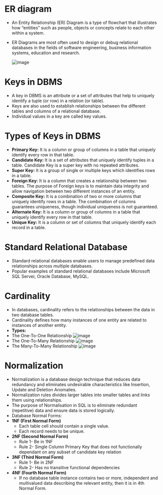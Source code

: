 # ER diagram
* An Entity Relationship (ER) Diagram is a type of flowchart that illustrates how “entities” such as people, objects or concepts relate to each other within a system.
* ER Diagrams are most often used to design or debug relational databases in the fields of software engineering, business information systems, education and research.

    ![image](https://user-images.githubusercontent.com/111038642/203326841-53f2609b-498e-409b-92ea-a4e419160251.png)

# Keys in DBMS
* A key in DBMS is an attribute or a set of attributes that help to uniquely identify a tuple (or row) in a relation (or table).
* Keys are also used to establish relationships between the different tables and columns of a relational database.
* Individual values in a key are called key values. 

# Types of Keys in DBMS
* **Primary Key:** It is a column or group of columns in a table that uniquely identify every row in that table.
* **Candidate Key:** It is a set of attributes that uniquely identify tuples in a table. Candidate Key is a super key with no repeated attributes.
* **Super Key:** It is a group of single or multiple keys which identifies rows in a table.
* **Foreign Key:** It is a column that creates a relationship between two tables. The purpose of Foreign keys is to maintain data integrity and allow navigation between two different instances of an entity.
* **Composite Key:** It is a combination of two or more columns that uniquely identify rows in a table. The combination of columns guarantees uniqueness, though individual uniqueness is not guaranteed.
* **Alternate Key:** It is a column or group of columns in a table that uniquely identify every row in that table.
* **Unique Key:** It is a column or set of columns that uniquely identify each record in a table.


# Standard Relational Database
* Standard relational databases enable users to manage predefined data relationships across multiple databases.
* Popular examples of standard relational databases include Microsoft SQL Server, Oracle Database, MySQL.

# Cardinality
* In databases, cardinality refers to the relationships between the data in two database tables. 
* Cardinality defines how many instances of one entity are related to instances of another entity.
* **Types:**
* The One-To-One Relationship
![image](https://user-images.githubusercontent.com/111038642/203328961-3a786dee-080f-4f08-aee8-654e28cd0479.png)
* The One-To-Many Relationship
![image](https://user-images.githubusercontent.com/111038642/203329032-cea4b0b1-d087-4b96-9c22-640cf2f75248.png)
* The Many-To-Many Relationship
 ![image](https://user-images.githubusercontent.com/111038642/203329099-a48b355d-bf2c-4ca2-aa7d-44bce1d715ac.png)
 
 # Normalization
 * Normalization is a database design technique that reduces data redundancy and eliminates undesirable characteristics like Insertion, Update and Deletion Anomalies. 
 * Normalization rules divides larger tables into smaller tables and links them using relationships. 
 * The purpose of Normalisation in SQL is to eliminate redundant (repetitive) data and ensure data is stored logically.
 * Database Normal Forms:
* **1NF (First Normal Form)**
  * Each table cell should contain a single value.
  * Each record needs to be unique.
* **2NF (Second Normal Form)**
  * Rule 1- Be in 1NF
  * Rule 2- Single Column Primary Key that does not functionally dependant on any subset of candidate key relation
* **3NF (Third Normal Form)**
  * Rule 1- Be in 2NF
  * Rule 2- Has no transitive functional dependencies
* **4NF (Fourth Normal Form)**
  * If no database table instance contains two or more, independent and multivalued data describing the relevant entity, then it is in 4th Normal Form.


